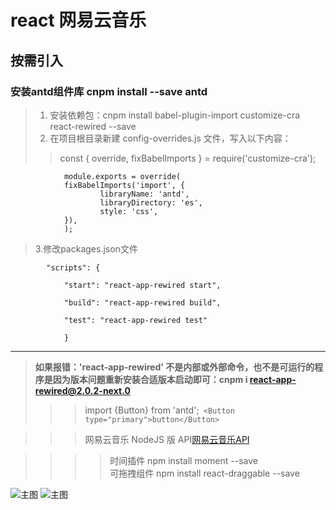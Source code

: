 # react 网易云音乐

## 按需引入
   ### 安装antd组件库  cnpm install --save antd
> 1. 安装依赖包：cnpm install babel-plugin-import customize-cra react-rewired --save
> 2. 在项目根目录新建 config-overrides.js 文件，写入以下内容：
>> const { override, fixBabelImports } = require('customize-cra'); 

                module.exports = override(
                fixBabelImports('import', {
                        libraryName: 'antd',
                        libraryDirectory: 'es',
                        style: 'css',
                }),
                );    
>3.修改packages.json文件

            "scripts": {

                "start": "react-app-rewired start",

                "build": "react-app-rewired build",

                "test": "react-app-rewired test"

                }
--------------------------------
>**如果报错：'react-app-rewired' 不是内部或外部命令，也不是可运行的程序是因为版本问题重新安装合适版本启动即可：cnpm i react-app-rewired@2.0.2-next.0**   
>>>   import {Button}  from 'antd';` <Button type="primary">button</Button>`

>>>  网易云音乐 NodeJS 版 API[网易云音乐API](https://neteasecloudmusicapi.vercel.app/#/ "网易云音乐API") 

>>>>时间插件 npm install moment --save <br/>
>>>>可拖拽组件 npm install react-draggable --save

   ![](https://raw.githubusercontent.com/zy1280063347/image/main/react/img1.jpg "主图")
   ![](https://raw.githubusercontent.com/zy1280063347/image/main/react/img2.jpg "主图")
